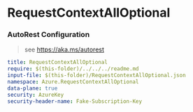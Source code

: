 # RequestContextAllOptional
### AutoRest Configuration
> see https://aka.ms/autorest

``` yaml
title: RequestContextAllOptional
require: $(this-folder)/../../../readme.md
input-file: $(this-folder)/RequestContextAllOptional.json
namespace: Azure.RequestContextAllOptional
data-plane: true
security: AzureKey
security-header-name: Fake-Subscription-Key
```
